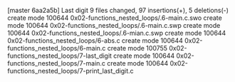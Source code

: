 [master 6aa2a5b] Last digit
 9 files changed, 97 insertions(+), 5 deletions(-)
 create mode 100644 0x02-functions_nested_loops/.6-main.c.swo
 create mode 100644 0x02-functions_nested_loops/.6-main.c.swp
 create mode 100644 0x02-functions_nested_loops/.6-mian.c.swp
 create mode 100644 0x02-functions_nested_loops/6-abs.c
 create mode 100644 0x02-functions_nested_loops/6-main.c
 create mode 100755 0x02-functions_nested_loops/7-last_digit
 create mode 100644 0x02-functions_nested_loops/7-main.c
 create mode 100644 0x02-functions_nested_loops/7-print_last_digit.c
